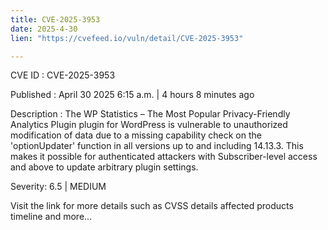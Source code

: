 ```yaml
---
title: CVE-2025-3953
date: 2025-4-30
lien: "https://cvefeed.io/vuln/detail/CVE-2025-3953"

---
```


CVE ID : CVE-2025-3953

Published :  April 30
2025
6:15 a.m. | 4 hours
8 minutes ago

Description : The WP Statistics – The Most Popular Privacy-Friendly Analytics Plugin plugin for WordPress is vulnerable to unauthorized modification of data due to a missing capability check on the 'optionUpdater' function in all versions up to
and including
14.13.3. This makes it possible for authenticated attackers
with Subscriber-level access and above
to update arbitrary plugin settings.

Severity: 6.5 | MEDIUM

Visit the link for more details
such as CVSS details
affected products
timeline
and more...
